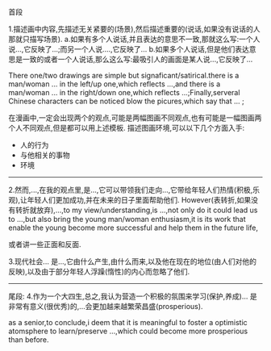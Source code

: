首段

1.描述画中内容,先描述无关紧要的(场景),然后描述重要的(说话,如果没有说话的人那就只描写场景).
a.如果有多个人说话,并且表达的意思不一致,那就这么写:一个人说...,它反映了...;而另一个人说....,它反映了...
b.如果多个人说话,但是他们表达意思是一致的或者一个人说话,那么这么写:最吸引人的画面是某人说...,它反映了...

There one/two drawings are simple but signaficant/satirical.there is a man/woman ... in the left/up one,which reflects ...,and  there is a man/woman ... in the right/down one,which reflects ...;Finally,serveral Chinese characters can be noticed blow the picures,which say that ... ;

在漫画中,一定会出现两个的观点,可能是两幅图画不同观点,也有可能是一幅图画两个人不同观点,但是都可以用上述模板.
描述图画环境,可以以下几个方面入手:
* 人的行为
* 与他相关的事物
* 环境



---
2.然而,...,在我的观点里,是...,它可以带领我们走向...,它带给年轻人们热情(积极,乐观),让年轻人们更加成功,并在未来的日子里面帮助他们.
However(表转折,如果没有转折就放弃),...,to my view/understanding,is ...,not only do it could lead us to ...,but also bring the young man/woman enthusiasm,it is its work that enable the young become more successful and help them in the future life,

或者讲一些正面和反面.


3.现代社会... 是...,它由什么产生,由什么而来,以及他在现在的地位(由人们对他的反映),以及由于部分年轻人浮躁(惰性)的内心而忽略了他们.







---
尾段:
4.作为一个大四生,总之,我认为营造一个积极的氛围来学习(保护,养成)... 是非常有意义(很优秀)的,...会更加越来越繁荣昌盛(prosperious).

as a senior,to conclude,i deem that it is meaningful to foster a optimistic atomsphere to learn/preserve ...,which could become more prosperious than before.